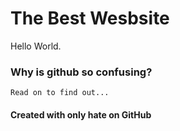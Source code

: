 
# The Best Wesbsite

<!DOCTYPE html>
<html lang="en">
<head>
    <meta charset="UTF-8">
    <meta name="viewport" content="width=device-width, initial-scale=1.0">
    <link rel="stylesheet" href="style.css">
</head>
<body>
   

 Hello World.
### Why is github so confusing? 
    Read on to find out...

    
   #### Created with only hate on GitHub 
    

</body>
</html>


